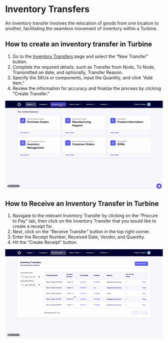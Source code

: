 # Inventory Transfers

An inventory transfer involves the relocation of goods from one location to another, facilitating the seamless movement of inventory within a Turbine.

## How to create an inventory transfer in Turbine

1. Go to the [Inventory Transfers](https://app.helloturbine.com/app/inventory-transfers) page and select the "New Transfer" button.
2. Complete the required details, such as Transfer from Node, To Node, Transmitted on date, and optionally, Transfer Reason.
3. Specify the SKUs or components, input the Quantity, and click "Add Item."
4. Review the information for accuracy and finalize the process by clicking "Create Transfer."

![Work Orders](../../static/img/inventory_transfer.gif)


## How to Receive an Inventory Transfer in Turbine

1. Navigate to the relevant Inventory Transfer by clicking on the “Procure to Pay” tab, then click on the Inventory Transfer that you would like to create a receipt for.
2. Next, click on the “Receive Transfer” button in the top right corner.
3. Enter the Receipt Number, Received Date, Vendor, and Quantity.
4. Hit the “Create Receipt” button.

![Work Orders](../../static/img/transfer_receipt.gif)
